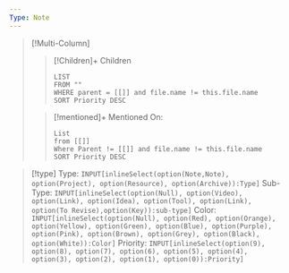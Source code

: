 ```yaml
---
Type: Note
---
```

>[!Multi-Column]
>>[!Children]+ Children 
>>```dataview
>>LIST 
>>FROM "" 
>>WHERE parent = [[]] and file.name != this.file.name
>>SORT Priority DESC
>>```
>
>>[!mentioned]+ Mentioned On:
>>```dataview
>>List 
>>from [[]]
>>Where Parent != [[]] and file.name != this.file.name
>>SORT Priority DESC
>>```

>[!type] Type: `INPUT[inlineSelect(option(Note,Note), option(Project), option(Resource), option(Archive)):Type]` Sub-Type: `INPUT[inlineSelect(option(Null), option(Video), option(Link), option(Idea), option(Tool), option(Link), option(To Revise),option(Key)):sub-type]` Color: `INPUT[inlineSelect(option(Null), option(Red), option(Orange), option(Yellow), option(Green), option(Blue), option(Purple), option(Pink), option(Brown), option(Grey), option(Black), option(White)):Color]` Priority: `INPUT[inlineSelect(option(9), option(8), option(7), option(6), option(5), option(4), option(3), option(2), option(1), option(0)):Priority]`
